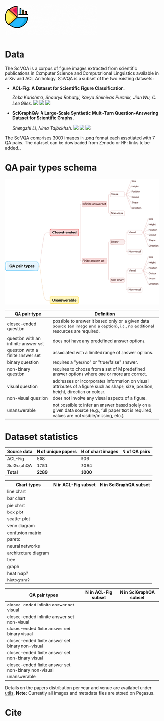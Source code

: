 # <img src="SciVQA_logo.gif" alt="drawing" width="300"/>


# Data

The SciVQA is a corpus of figure images extracted from scientific publications in Computer Science and Computational Linguistics available in arXiv and ACL Anthology. SciVQA is a subset of the two existing datasets:
- __ACL-Fig: A Dataset for Scientific Figure Classification.__

  _Zeba Karishma, Shaurya Rohatgi, Kavya Shrinivas Puranik, Jian Wu, C. Lee Giles._ <img src='https://img.shields.io/badge/arXiv-2023-darkred'> <a href='https://arxiv.org/abs/2301.12293'><img src='https://img.shields.io/badge/PDF-blue'></a> <a href='https://huggingface.co/datasets/citeseerx/ACL-fig'><img src='https://img.shields.io/badge/Dataset-gold'></a>

- __SciGraphQA: A Large-Scale Synthetic Multi-Turn Question-Answering Dataset for Scientific Graphs.__

  _Shengzhi Li, Nima Tajbakhsh._ <img src='https://img.shields.io/badge/arXiv-2023-darkred'> <a href='https://arxiv.org/abs/2308.03349'><img src='https://img.shields.io/badge/PDF-blue'></a> <a href='https://huggingface.co/datasets/alexshengzhili/SciGraphQA-295K-train?row=0'><img src='https://img.shields.io/badge/Dataset-gold'></a>

The SciVQA comprises 3000 images in .png format each assotiated with 7 QA pairs. The dataset can be dowloaded from Zenodo or HF: links to be added...

# QA pair types schema

<img src="QA pair types.png" alt="drawing" width="550"/>


| QA pair type                                       | Definition         |
|-----------------------------------------------------|--------------------|
|closed-ended question                                | possible to answer it based only on a given data source (an image and a caption), i.e., no additional resources are required.|   
|question with an infinite answer set                 | does not have any predefined answer options.|                   
|question with a finite answer set                    | associated with a limited range of answer options.|                   
|binary question                                      | requires a "yes/no" or "true/false" answer. |                    
|non-binary question                                  | requires to choose from a set of M predefined answer options where one or more are correct. |            
|visual question                                      | addresses or incorporates information on visual attributes of a figure such as shape, size, position, height, direction or colour.|    
|non-visual question                                  | does not involve any visual aspects of a figure.|   
|unanswerable                                         | not possible to infer an answer based solely on a given data source (e.g., full paper text is required, values are not visible/missing, etc.).|        

# Dataset statistics

| Source data | N of unique papers | N of chart images | N of QA pairs | 
|-------------|--------------------|-------------------|---------------|
|  ACL-Fig    |   508              |   906             |               | 
|  SciGraphQA |   1781             |   2094            |               | 
|  **Total**  |   **2289**         |   **3000**        |               | 


| Chart types        | N in ACL-Fig subset| N in SciGraphQA subset| 
|--------------------|--------------------|-----------------------|
|line chart          |                    |                       |
|bar chart           |                    |                       |
|pie chart           |                    |                       |
|box plot            |                    |                       |
|scatter plot        |                    |                       |
|venn diagram        |                    |                       |
|confusion matrix    |                    |                       |
|pareto              |                    |                       |
|neural networks     |                    |                       |              
|architecture diagram|                    |                       |
|tree                |                    |                       |              
|graph               |                    |                       |
|heat map?           |                    |                       |
|histogram?          |                    |                       |
 


| QA pair types                                       | N in ACL-Fig subset| N in SciGraphQA subset| 
|-----------------------------------------------------|--------------------|-----------------------|
|closed-ended infinite answer set visual              |                    |                       |   
|closed-ended infinite answer set non-visual          |                    |                       | 
|closed-ended finite answer set binary visual         |                    |                       | 
|closed-ended finite answer set binary non-visual     |                    |                       | 
|closed-ended finite answer set non-binary visual     |                    |                       | 
|closed-ended finite answer set non-binary non-visual |                    |                       | 
|unanswerable                                         |                    |                       |



Details on the papers distribution per year and venue are availabel under [utils](https://github.com/esborisova/SciVQA/blob/main/src/utils/papers_dist_3000.png).
**Note:** Currently all images and metadata files are stored on Pegasus.

# Cite

